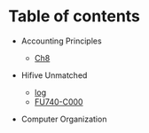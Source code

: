 # Table of contents

* Accounting Principles
  - [Ch8](/Accounting/Ch8.md)
* Hifive Unmatched
    * [log](/Hifive/log.md)
    * [FU740-C000](/Hifive/FU740-C000.md)

* Computer Organization

